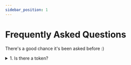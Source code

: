 ```yaml
---
sidebar_position: 1
---
```


# Frequently Asked Questions
There's a good chance it's been asked before :)

<details>
<summary>1.	Is there a token?</summary>
  
No. At this time, Panoptic does not have a token.  
</details>

<!-- a.	
2.	Wen launch?
a.	Testnet is scheduled for []. Mainnet launch is scheduled for []. See our [roadmap].
3.	What chain will Panoptic launch on?
a.	Panoptic mainnet will launch on Ethereum mainnet.
4.	Will Panoptic launch on an L2?
a.	Yes, after Panoptic launches on Ethereum mainnet.
5.	Will there be a code audit?
a.	Yes. Panoptic was audited by ABDK and is currently undergoing an audit with Open [Zeppelin]. There will also be an audit by Code4Arena in [].
6.	What tokens can I trade options on?
a.	Any token pair on Uniswap V3. The Panoptic protocol enables permissionless options trading for longtail assets just as Uniswap allowed for permissionless spot trading for longtail assets.
7.	Can I sell options at any strike?
a.	Yes
8.	Can I buy options at any strike?
a.	Yes, as long as there is enough seller liquidity at that strike.
9.	Does somebody have to sell an option before I can buy an option?
a.	Yes
10.	What is the Panoptic liquidity provider role? How is this different from the option seller?
a.	The Panoptic liquidity provider (PLP) provides fungible liquidity to the Panoptic pool and receives commission fees in return. This differs from the liquidity provider (LP) who deploys liquidity in a Uniswap V3 pool and receives swap fees in return. The option seller borrows liquidity from the PLP to deploy in a Uniswap V3 pool as an LP. This act of moving liquidity from the Panoptic pool to the Uniswap pool constitutes selling an option.
b.	Example: Alice is a PLP for the ETH-USDC pool on Panoptic. She can deposit ETH, USDC, or both ETH & USDC into the pool. She receives a share of commission fees in return.
c.	Example: Bob is an option seller for ETH-USDC options. After depositing some collateral to the ETH-USDC pool on Panoptic (making him a PLP), he borrows a larger amount of ETH & USDC. The Panoptic protocol deploys his borrowed ETH & USDC into the ETH-USDC pool on Uniswap (making him an LP). This constitutes selling an option.
11.	Do Panoptic liquidity providers suffer IL?
a.	No, Panoptic liquidity providers (PLPs) do not suffer IL from Uniswap LP positions. PLPs earn commission fees, and take on protocol risk (e.g. if the Panoptic pool is underwater, then PLPs can lose capital).
12.	Why does moving an LP position constitute trading an option?
13.	Why should I sell an option on Panoptic when I can just LP directly on Uniswap?
a.	Selling an option on Panoptic has the same before-fees payoff as LPing on Uniswap. However, selling an option on Panoptic earns a premium (paid by the option buyer) that is greater than or equal to the swap fees earned by an LP position.
14.	What does it cost to sell an option?
a.	Selling an option costs a commission fee plus gas fee. The commission fee is 0.2% to 0.6% of the notional value of the option position, depending on the [pool utilization] at the time of sell. There is no commission fee to close the position.
15.	What does it cost to buy an option?
a.	Buying an option costs a commission fee, premium, and gas fee. The commission fee is 0.2% to 0.6% of the notional value of the option position, depending on the [pool utilization] at the time of purchase. The premium starts at 0, and accumulates while the underlying price remains in range. There is no commission fee to close the position.
16.	How is the premium calculated?
a.	The premium is equal to the amount of swap fees the borrowed LP position would have earned in the Uniswap pool, multiplied by a spread multiplier.
b.	Example: Alice sells an out-of-the-money (OTM) ETH-USDC put option, with strike = 1000 and width = +/-10%. Bob buys the OTM put option from Alice for 0 upfront premium. If the ETH-USDC price moves between 909 and 1100, the option is “in range” and would’ve earned swap fees from the Uniswap pool. If the ETH-USDC price is above 1100 or below 909, the option is “out of range” and would not have earned any swap fees. Bob owes the total amount of accumulated swap fees to Alice as premium.
17.	What is the commission fee?
a.	This is the fee to mint an option. When an option seller or buyer opens their position, they pay a commission fee on the notional value of the position. The commission is paid to the PLPs. The commission fee percentage varies between 0.2% - 0.6% based on [pool utilization].
18.	Does Panoptic only allow for limited upside positions?
a.	No. You can create limited upside, unlimited upside, limited downside, and unlimited downside positions by combining put and call options on Panoptic.
19.	Is Panoptic just used for hedging Uniswap LP positions?
a.	No. While Panoptic allows you to hedge against Uniswap LP positions by shorting them, it also allows you to create puts, calls, straddles, jade lizards, zebra spreads, and many other custom option payoffs!
20.	How are you different from InfinityPools?
21.	How are you different from GammaSwap?
22.	How are you different from Lyra?
23.	Why doesn’t Panoptic need oracles?
24.	Is my liquidity locked?
25.	How can I close my seller position?
26.	How can I get liquidated? -->

